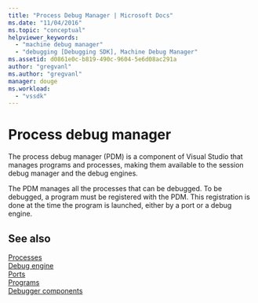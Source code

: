 ```yaml
---
title: "Process Debug Manager | Microsoft Docs"
ms.date: "11/04/2016"
ms.topic: "conceptual"
helpviewer_keywords: 
  - "machine debug manager"
  - "debugging [Debugging SDK], Machine Debug Manager"
ms.assetid: d0861e0c-b819-490c-9604-5e6d08ac291a
author: "gregvanl"
ms.author: "gregvanl"
manager: douge
ms.workload: 
  - "vssdk"
---
```

# Process debug manager
The process debug manager (PDM) is a component of Visual Studio that manages programs and processes, making them available to the session debug manager and the debug engines.  
  
 The PDM manages all the processes that can be debugged. To be debugged, a program must be registered with the PDM. This registration is done at the time the program is launched, either by a port or a debug engine.  
  
## See also  
 [Processes](../../extensibility/debugger/processes.md)   
 [Debug engine](../../extensibility/debugger/debug-engine.md)   
 [Ports](../../extensibility/debugger/ports.md)   
 [Programs](../../extensibility/debugger/programs.md)   
 [Debugger components](../../extensibility/debugger/debugger-components.md)